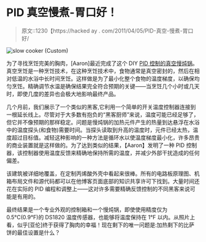 # PID 真空慢煮-胃口好！

> 原文::1230【https://hacked ay . com/2011/04/05/PID-真空-慢煮-胃口好/

![](../Images/51f91ebc45d90f25714e44d4f749b484.png "slow cooker (Custom)")

为了寻找烹饪完美的胸肉，[Aaron]最近完成了这个 DIY [PID 控制的真空慢炖锅](http://www.over-engineered.com/projects/sous-vide-pid-controller/)。真空烹饪是一种烹饪技术，在这种烹饪技术中，食物通常是真空密封的，然后在相对低温的水浴中长时间烹饪。这样做是为了最小化整个食物的温度梯度，以确保均匀烹饪。精确调节水温是确保结果完全符合预期的关键——当烹饪几个小时或几天时，即使几度的差异也会极大地影响最终产品。

几个月前，我们展示了一个类似的黑客,它利用一个简单的开关温度控制器连接到一根延长线上。尽管对于大多数有抱负的“黑客厨师”来说，温度可能已经足够了，但它并不像预期的那样稳定。问题是慢炖锅的加热元件产生的热量到达悬浮在水浴中的温度探头(和食物)需要时间。当探头读取到升高的温度时，元件已经太热，温度超过目标值。减轻这种影响的一种方法是循环水以使温度梯度最小化，许多昂贵的商业装置就是这样做的。为了达到类似的结果，【Aaron】发明了一种 PID 控制器，该控制器使用温度反馈来精确地保持所需的温度，并减少外部干扰造成的任何偏差。

该建筑被详细地覆盖，在定制丙烯酸外壳中看起来很棒。所有的电路板原理图、机箱布局文件和源代码都可以在他博客页面底部的知识共享许可下找到。大量时间还花在实际的 PID 编程和调整上——这对许多需要精确反馈控制的不同黑客来说可能是有用的。

最终结果是一个专业外观的控制箱和一个慢炖锅，即使使用精度仅为 0.5°C(0.9°F)的 DS1820 温度传感器，也能够将温度保持在 1°F 以内。从照片上看，似乎[亚伦]终于获得了胸肉的幸福！现在剩下的唯一问题是:加热剩下的比萨饼的最佳设置是什么？
